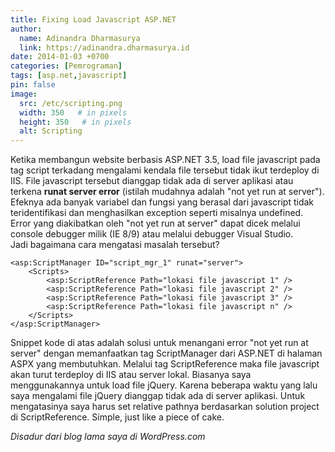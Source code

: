 ```yaml
---
title: Fixing Load Javascript ASP.NET
author:
  name: Adinandra Dharmasurya
  link: https://adinandra.dharmasurya.id
date: 2014-01-03 +0700
categories: [Pemrograman]
tags: [asp.net,javascript]
pin: false
image:
  src: /etc/scripting.png
  width: 350   # in pixels
  height: 350   # in pixels
  alt: Scripting
---
```


Ketika membangun website berbasis ASP.NET 3.5, load file javascript pada tag script terkadang mengalami kendala file tersebut tidak ikut terdeploy di IIS. File javascript tersebut dianggap tidak ada di server aplikasi atau terkena **runat server error** (istilah mudahnya adalah "not yet run at server"). Efeknya ada banyak variabel dan fungsi yang berasal dari javascript tidak teridentifikasi dan menghasilkan exception seperti misalnya undefined. Error yang diakibatkan oleh "not yet run at server" dapat dicek melalui console debugger milik (IE 8/9) atau melalui debugger Visual Studio. Jadi bagaimana cara mengatasi masalah tersebut?

```
<asp:ScriptManager ID="script_mgr_1" runat="server"> 
    <Scripts> 
        <asp:ScriptReference Path="lokasi file javascript 1" />
        <asp:ScriptReference Path="lokasi file javascript 2" />
        <asp:ScriptReference Path="lokasi file javascript 3" />
        <asp:ScriptReference Path="lokasi file javascript n" />
    </Scripts>
</asp:ScriptManager>
```

Snippet kode di atas adalah solusi untuk menangani error "not yet run at server" dengan memanfaatkan tag ScriptManager dari ASP.NET di halaman ASPX yang membutuhkan. Melalui tag ScriptReference maka file javascript akan turut terdeploy di IIS atau server lokal. Biasanya saya menggunakannya untuk load file jQuery. Karena beberapa waktu yang lalu saya mengalami file jQuery dianggap tidak ada di server aplikasi. Untuk mengatasinya saya harus set relative pathnya berdasarkan solution project di ScriptReference. Simple, just like a piece of cake.

*Disadur dari blog lama saya di WordPress.com*